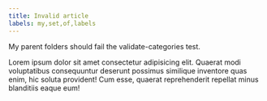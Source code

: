 ```yaml
---
title: Invalid article
labels: my,set,of,labels
---
```


My parent folders should fail the validate-categories test.

Lorem ipsum dolor sit amet consectetur adipisicing elit. Quaerat modi voluptatibus consequuntur deserunt possimus similique inventore quas enim, hic soluta provident! Cum esse, quaerat reprehenderit repellat minus blanditiis eaque eum!
